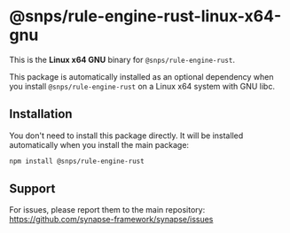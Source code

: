 # @snps/rule-engine-rust-linux-x64-gnu

This is the **Linux x64 GNU** binary for `@snps/rule-engine-rust`.

This package is automatically installed as an optional dependency when you install `@snps/rule-engine-rust` on a Linux x64 system with GNU libc.

## Installation

You don't need to install this package directly. It will be installed automatically when you install the main package:

```bash
npm install @snps/rule-engine-rust
```

## Support

For issues, please report them to the main repository: https://github.com/synapse-framework/synapse/issues
